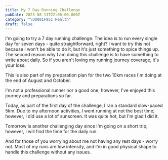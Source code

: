 ```yaml
---
title: My 7 Day Running Challenge
pubDate: 2023-08-13T22:00:00.000Z
category: "\U0001F951 Health"
draft: false
---
```


I'm going to try a 7 day running challenge. The idea is to run every single day for seven days - quite straightforward, right? I want to try this not because I won't be able to do it, but it's just something to spice things up. The second reason why I am doing this challenge is to have something to write about daily. So if you aren't loving my running journey coverage, it's your loss.

This is also part of my preparation plan for the two 10km races I'm doing at the end of August and October.

I'm not a professional runner nor a good one, however, I've enjoyed this journey and preparations so far.

Today, as part of the first day of the challenge, I ran a standard slow-paced 5km. Due to my afternoon activities, I went running at not the best time; however, I did use a lot of sunscreen. It was quite hot, but I'm glad I did it.

Tomorrow is another challenging day since I'm going on a short trip; however, I will find the time for the daily run.

And for those of you worrying about me not having any rest days - worry not. Most of my runs are low intensity, and I'm in good physical shape to handle this challenge without any issues.
